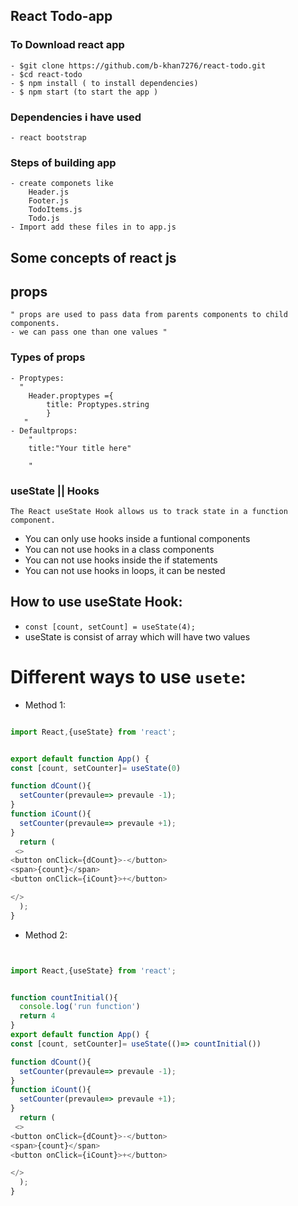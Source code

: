 

## React Todo-app 

 ### To Download react app   
    - $git clone https://github.com/b-khan7276/react-todo.git
    - $cd react-todo
    - $ npm install ( to install dependencies)
    - $ npm start (to start the app )


### Dependencies i have used
    - react bootstrap



### Steps of building app
    - create componets like
        Header.js
        Footer.js
        TodoItems.js
        Todo.js
    - Import add these files in to app.js




## Some concepts of react js

## props
    " props are used to pass data from parents components to child 
    components.
    - we can pass one than one values "
### Types of props
    - Proptypes:
      "  
        Header.proptypes ={
            title: Proptypes.string
            }
       " 
    - Defaultprops:
        "
        title:"Your title here"
        
        "
### useState || Hooks
    The React useState Hook allows us to track state in a function component.
- You can only use hooks inside a funtional components
- You can not use hooks in a class components
- You can not use hooks inside the if statements
- You can not use hooks in loops, it  can be nested

## How to use useState Hook:
- `const [count, setCount] = useState(4); `
- useState is consist of array which will have two values
# Different ways to use `usete`:
- Method 1:

```javascript

import React,{useState} from 'react';


export default function App() {
const [count, setCounter]= useState(0)

function dCount(){
  setCounter(prevaule=> prevaule -1);
}
function iCount(){
  setCounter(prevaule=> prevaule +1);
}
  return (
 <>
<button onClick={dCount}>-</button>
<span>{count}</span>
<button onClick={iCount}>+</button>

</>
  );
}

```

- Method 2:
```javascript


import React,{useState} from 'react';


function countInitial(){
  console.log('run function')
  return 4
}
export default function App() {
const [count, setCounter]= useState(()=> countInitial())

function dCount(){
  setCounter(prevaule=> prevaule -1);
}
function iCount(){
  setCounter(prevaule=> prevaule +1);
}
  return (
 <>
<button onClick={dCount}>-</button>
<span>{count}</span>
<button onClick={iCount}>+</button>

</>
  );
}


```
